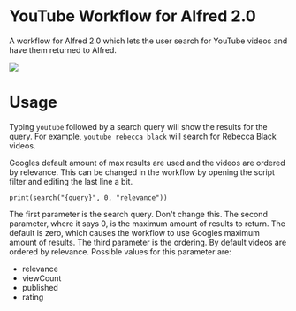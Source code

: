 YouTube Workflow for Alfred 2.0
======

A workflow for Alfred 2.0 which lets the user search for YouTube videos and have them returned to Alfred.

![](http://f.cl.ly/items/0c1m1O1o202S2N0f3A0q/Sk%C3%A6rmbillede%202013-01-13%20kl.%2018.34.26.png)

Usage
======

Typing `youtube` followed by a search query will show the results for the query. For example, `youtube rebecca black` will search for Rebecca Black videos.

Googles default amount of max results are used and the videos are ordered by relevance. This can be changed in the workflow by opening the script filter and editing the last line a bit.

	print(search("{query}", 0, "relevance"))

The first parameter is the search query. Don't change this. The second parameter, where it says 0, is the maximum amount of results to return. The default is zero, which causes the workflow to use Googles maximum amount of results. The third parameter is the ordering. By default videos are ordered by relevance. Possible values for this parameter are:

- relevance
- viewCount
- published
- rating